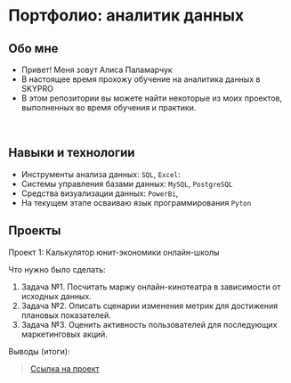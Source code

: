 
# Портфолио: аналитик данных

## Обо мне

- Привет! Меня зовут Алиса Паламарчук
- В настоящее время прохожу обучение на аналитика данных в SKYPRO
- В этом репозитории вы можете найти некоторые из моих проектов, выполненных во время обучения и практики.
<br>

## Навыки и технологии 

- Инструменты анализа данных: ``SQL``, ``Excel``:
- Системы управления базами данных: ``MySQL``, ``PostgreSQL``
- Средства визуализации данных: ``PowerBi``, 
- На текущем этапе осваиваю язык программирования ``Pyton``


## Проекты 
<p> Проект 1: Калькулятор юнит-экономики онлайн-школы</p>
<p>Что нужно было сделать:<p>
<ol> 
  <li>Задача №1. Посчитать маржу онлайн-кинотеатра в зависимости от исходных данных.</li>
  <li>Задача №2. Описать сценарии изменения метрик для достижения плановых показателей.</li>
  <li>Задача №3. Оценить активность пользователей для последующих маркетинговых акций.</li>
</ol>

<p>Выводы (итоги):<p>
  
> <a href="https://docs.google.com/presentation/d/1TTR_irqCzZHxm55s11IxqfheuPqGOg0shPBSpyau2kk/edit#slide=id.p">Ссылка на проект</a>
  


<!---
AlicePalamarchyk/AlicePalamarchyk is a ✨ special ✨ repository because its `README.md` (this file) appears on your GitHub profile.
You can click the Preview link to take a look at your changes.
--->
